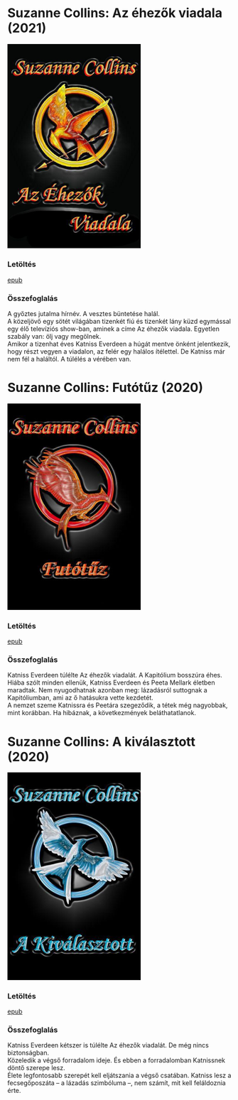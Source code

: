 # <a name="id_81">Suzanne Collins: Az éhezők viadala (2021)</a>
<img src="https://github.com/BercziSandor/calibre_lib/raw/main/Suzanne%20Collins/Az%20ehezok%20viadala%20%2881%29/cover.jpg" alt="cover" width="300"/>

### Letöltés
[epub](https://github.com/BercziSandor/calibre_lib/raw/main/Suzanne%20Collins/Az%20ehezok%20viadala%20%2881%29/Az%20ehezok%20viadala%20-%20Suzanne%20Collins.epub)

### Összefoglalás
<div>
<p>A győztes jutalma hírnév. A vesztes büntetése halál.<br>A közeljövő egy sötét világában tizenkét fiú és tizenkét lány küzd egymással egy élő televíziós show-ban, aminek a címe Az éhezők viadala. Egyetlen szabály van: ölj vagy megölnek.<br>Amikor a tizenhat éves Katniss Everdeen a húgát mentve önként jelentkezik, hogy részt vegyen a viadalon, az felér egy halálos ítélettel. De Katniss már nem fél a haláltól. A túlélés a vérében van.</p></div>

# <a name="id_82">Suzanne Collins: Futótűz (2020)</a>
<img src="https://github.com/BercziSandor/calibre_lib/raw/main/Suzanne%20Collins/Futotuz%20%2882%29/cover.jpg" alt="cover" width="300"/>

### Letöltés
[epub](https://github.com/BercziSandor/calibre_lib/raw/main/Suzanne%20Collins/Futotuz%20%2882%29/Futotuz%20-%20Suzanne%20Collins.epub)

### Összefoglalás
<div>
<p>Katniss Everdeen túlélte Az éhezők viadalát. A Kapitólium bosszúra éhes.<br>Hiába szólt minden ellenük, Katniss Everdeen és Peeta Mellark életben maradtak. Nem nyugodhatnak azonban meg: lázadásról suttognak a Kapitóliumban, ami az ő hatásukra vette kezdetét.<br>A nemzet szeme Katnissra és Peetára szegeződik, a tétek még nagyobbak, mint korábban. Ha hibáznak, a következmények beláthatatlanok.</p></div>

# <a name="id_83">Suzanne Collins: A kiválasztott (2020)</a>
<img src="https://github.com/BercziSandor/calibre_lib/raw/main/Suzanne%20Collins/A%20kivalasztott%20%2883%29/cover.jpg" alt="cover" width="300"/>

### Letöltés
[epub](https://github.com/BercziSandor/calibre_lib/raw/main/Suzanne%20Collins/A%20kivalasztott%20%2883%29/A%20kivalasztott%20-%20Suzanne%20Collins.epub)

### Összefoglalás
<div>
<p>Katniss Everdeen kétszer is túlélte Az éhezők viadalát. De még nincs biztonságban.<br>Közeledik a végső forradalom ideje. És ebben a forradalomban Katnissnek döntő szerepe lesz.<br>Élete legfontosabb szerepét kell eljátszania a végső csatában. Katniss lesz a fecsegőposzáta – a lázadás szimbóluma –, nem számít, mit kell feláldoznia érte.</p></div>

